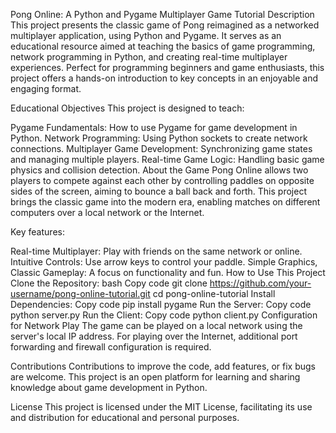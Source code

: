 Pong Online: A Python and Pygame Multiplayer Game Tutorial
Description
This project presents the classic game of Pong reimagined as a networked multiplayer application, using Python and Pygame. It serves as an educational resource aimed at teaching the basics of game programming, network programming in Python, and creating real-time multiplayer experiences. Perfect for programming beginners and game enthusiasts, this project offers a hands-on introduction to key concepts in an enjoyable and engaging format.

Educational Objectives
This project is designed to teach:

Pygame Fundamentals: How to use Pygame for game development in Python.
Network Programming: Using Python sockets to create network connections.
Multiplayer Game Development: Synchronizing game states and managing multiple players.
Real-time Game Logic: Handling basic game physics and collision detection.
About the Game
Pong Online allows two players to compete against each other by controlling paddles on opposite sides of the screen, aiming to bounce a ball back and forth. This project brings the classic game into the modern era, enabling matches on different computers over a local network or the Internet.

Key features:

Real-time Multiplayer: Play with friends on the same network or online.
Intuitive Controls: Use arrow keys to control your paddle.
Simple Graphics, Classic Gameplay: A focus on functionality and fun.
How to Use This Project
Clone the Repository:
bash
Copy code
git clone https://github.com/your-username/pong-online-tutorial.git
cd pong-online-tutorial
Install Dependencies:
Copy code
pip install pygame
Run the Server:
Copy code
python server.py
Run the Client:
Copy code
python client.py
Configuration for Network Play
The game can be played on a local network using the server's local IP address. For playing over the Internet, additional port forwarding and firewall configuration is required.

Contributions
Contributions to improve the code, add features, or fix bugs are welcome. This project is an open platform for learning and sharing knowledge about game development in Python.

License
This project is licensed under the MIT License, facilitating its use and distribution for educational and personal purposes.

